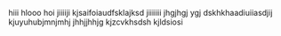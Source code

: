 hiii
hlooo
hoi
jiiiiji
kjsaifoiaudfsklajksd
jiiiiiii
jhgjhgj ygj
dskhkhaadiuiiasdjij
kjuyuhubjmnjmhj
jhhjjhhjg
kjzcvkhsdsh
kjldsiosi

